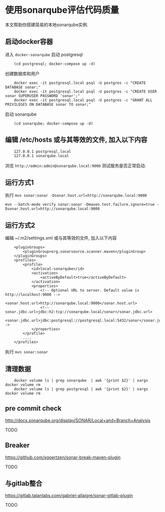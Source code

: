 
# 使用sonarqube评估代码质量

  本文帮助你搭建简易的本地sonarqube实例.

## 启动docker容器

  进入 `docker-sonarqube`
  启动 postgresql


        (cd postgresql; docker-compose up -d)

  创建数据库和用户


        docker exec -it postgresql.local psql -U postgres -c "CREATE DATABASE sonar;"
        docker exec -it postgresql.local psql -U postgres -c "CREATE USER sonar SUPERUSER PASSWORD 'sonar';"
        docker exec -it postgresql.local psql -U postgres -c "GRANT ALL PRIVILEGES ON DATABASE sonar TO sonar;"

  启动 sonarqube


        (cd sonarqube; docker-compose up -d)


## 编辑 /etc/hosts 或与其等效的文件, 加入以下内容


        127.0.0.1 postgresql.local
        127.0.0.1 sonarqube.local

  浏览 `http://admin:admin@sonarqube.local:9000` 测试服务是否正常启动.

## 运行方式1

  执行 `mvn sonar:sonar -Dsonar.host.url=http://sonarqube.local:9000`
  
  `mvn --batch-mode verify sonar:sonar -Dmaven.test.failure.ignore=true -Dsonar.host.url=http://sonarqube.local:9000`


## 运行方式2

  编辑 ~/.m2/settings.xml 或与其等效的文件, 加入以下内容


        <pluginGroups>
            <pluginGroup>org.sonarsource.scanner.maven</pluginGroup>
        </pluginGroups>
        <profiles>
            <profile>
                <id>local-sonarqube</id>
                <activation>
                    <activeByDefault>true</activeByDefault>
                </activation>
                <properties>
                    <!-- Optional URL to server. Default value is http://localhost:9000 -->
                    <sonar.host.url>http://sonarqube.local:9000</sonar.host.url>
                    <!--sonar.jdbc.url>jdbc:h2:tcp://sonarqube.local/sonar</sonar.jdbc.url>
                    <sonar.jdbc.url>jdbc:postgresql://postgresql.local:5432/sonar</sonar.jdbc.url-->
                </properties>
            </profile>
            ....
        </profiles>

  执行 `mvn sonar:sonar`

## 清理数据


        docker volume ls | grep sonarqube  | awk '{print $2}' | xargs docker volume rm
        docker volume ls | grep postgresql | awk '{print $2}' | xargs docker volume rm

## pre commit check

http://docs.sonarqube.org/display/SONAR/Local+and+Branch+Analysis

TODO

## Breaker

https://github.com/sgoertzen/sonar-break-maven-plugin

TODO

## 与gitlab整合

https://gitlab.talanlabs.com/gabriel-allaigre/sonar-gitlab-plugin

TODO
